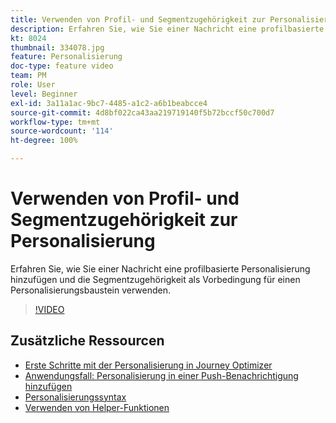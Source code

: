 ```yaml
---
title: Verwenden von Profil- und Segmentzugehörigkeit zur Personalisierung
description: Erfahren Sie, wie Sie einer Nachricht eine profilbasierte Personalisierung hinzufügen und die Segmentzugehörigkeit als Vorbedingung für einen Personalisierungsbaustein verwenden.
kt: 8024
thumbnail: 334078.jpg
feature: Personalisierung
doc-type: feature video
team: PM
role: User
level: Beginner
exl-id: 3a11a1ac-9bc7-4485-a1c2-a6b1beabcce4
source-git-commit: 4d8bf022ca43aa219719140f5b72bccf50c700d7
workflow-type: tm+mt
source-wordcount: '114'
ht-degree: 100%

---
```


# Verwenden von Profil- und Segmentzugehörigkeit zur Personalisierung

Erfahren Sie, wie Sie einer Nachricht eine profilbasierte Personalisierung hinzufügen und die Segmentzugehörigkeit als Vorbedingung für einen Personalisierungsbaustein verwenden.

>[!VIDEO](https://video.tv.adobe.com/v/334078?quality=12)

## Zusätzliche Ressourcen

* [Erste Schritte mit der Personalisierung in Journey Optimizer](https://experienceleague.adobe.com/docs/journey-optimizer/using/personalization/personalize.html?lang=de)
* [Anwendungsfall: Personalisierung in einer Push-Benachrichtigung hinzufügen](https://experienceleague.adobe.com/docs/journey-optimizer/using/personalization/personalization-use-cases/personalization-use-case.html?lang=de)
* [Personalisierungssyntax](https://experienceleague.adobe.com/docs/journey-optimizer/using/personalization/personalization-syntax.html?lang=de)
* [Verwenden von Helper-Funktionen](https://experienceleague.adobe.com/docs/journey-optimizer/using/personalization/functions/functions.html?lang=de)
